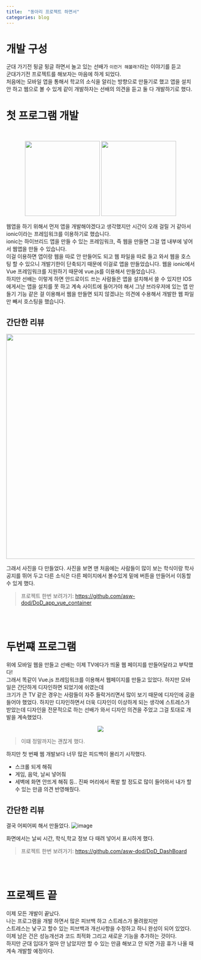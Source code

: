```yaml
---
title:  "동아리 프로젝트 하면서"
categories: blog
---
```

# 개발 구성
군대 가기전 뒹글 뒹글 하면서 놀고 있는 선배가 `이런거 해볼래?`라는 이야기를 듣고 <br>
군대가기전 프로젝트를 해보자는 마음에 하게 되었다.<br>
처음에는 모바일 앱을 통해서 학교의 소식을 알리는 방향으로 만들기로 했고 앱을 설치 안 하고 웹으로 볼 수 있게
같이 개발하자는 선배의 의견을 듣고 둘 다 개발하기로 했다.

# 첫 프로그램 개발
<br>
<p align="center">
    <img src="https://ionicframework.com/img/meta/ionic-framework-og.png" style="width: auto; height : 200px;">
    <img src="https://res.cloudinary.com/practicaldev/image/fetch/s--VtIgiqJe--/c_imagga_scale,f_auto,fl_progressive,h_900,q_auto,w_1600/https://thepracticaldev.s3.amazonaws.com/i/d440mmj72v2vi7ad76ir.png" style="width: auto; height : 200px;">
<p>

웹앱을 하기 위해서 먼저 앱을 개발해야겠다고 생각했지만 시간이 오래 걸릴 거 같아서 ionic이라는 프레임워크를 이용하기로 했습니다.<br>
ionic는 하이브리드 앱을 만들 수 있는 프레임워크, 즉 웹을 만들면 그걸 앱 내부에 넣어서 웹앱을 만들 수 있습니다.<br>
이걸 이용하면 앱이랑 웹을 따로 안 만들어도 되고 웹 파일을 따로 들고 와서 웹을 호스팅 할 수 있으니 개발기한이 단축되기 때문에 이걸로 앱을 만들었습니다. 웹을 ionic에서 Vue 프레임워크를 지원하기 때문에 vue.js를 이용해서 만들었습니다.<br>
하지만 선배는 이렇게 하면 안드로이드 쓰는 사람들은 앱을 설치해서 쓸 수 있지만 IOS에게서는 앱을 설치를 못 하고 계속 사이트에 들어가야 해서 그냥 브라우저에 있는 앱 만들기 기능 같은 걸 이용해서 웹을 만들면 되지 않겠냐는 의견에 수용해서 개발한 웹 파일만 빼서 호스팅을 했습니다.

## 간단한 리뷰
<!--여기다 모바일 사진 넣기-->
<p align="center">
    <img src="https://user-images.githubusercontent.com/87979171/165301138-99f07ffd-c5d1-4b5d-ba1c-fc1c1228c382.png" style="width: auto; height : 600px;">
<p>


그래서 사진을 다 만들었다. 사진을 보면 맨 처음에는 사람들이 많이 보는 학식이랑 학사공지를 뛰어 두고 다른 소식은 다른 페이지에서 볼수있게 
밑에 버튼을 만들어서 이동할수 있게 했다.

> 프로젝트 한번 보려가기: https://github.com/asw-dod/DoD_app_vue_container

<br>
<br>

# 두번쨰 프로그램 
위에 모바일 웹을 만들고 선배는 이제 TV에다가 띄울 웹 페이지를 만들어달라고 부탁했다!<br>
그래서 똑같이 Vue.js 프레임워크를 이용해서 웹페이지를 만들고 있었다. 하지만 모바일은 간단하게 디자인하면 되었기에 쉬였는데<br>
크기가 큰 TV 같은 경우는 사람들이 자주 들락거리면서 많이 보기 때문에 디자인에 공을 들어야 했었다. 하지만 디자인하면서 더욱 
디자인이 이상하게 되는 생각에 스트레스가 받았는데 디자인을 전문적으로 하는 선배가 와서 디자인 의견을 주었고 그걸 토대로 개발을 계속했었다.<br>
<!--여기다 사진 넣기-->
  <p align="center">
    <img src="https://user-images.githubusercontent.com/87979171/165301519-eb21ef29-90c9-4247-aeed-8da787a1edfa.png" style="">
  <p>
  
> 이떄 정말까지는 괜찮게 했다.

하지만 첫 번째 웹 개발보다 너무 많은 피드백이 몰리기 시작했다.
* 스크롤 되게 해줘
* 게임, 음악, 날씨 넣어줘
* 세벽에 화면 안뜨게 해줘 등..
진짜 머리에서 폭발 할 정도로 많이 들어와서 내가 할 수 있는 만큼 의견 반영해줬다.

## 간단한 리뷰
결국 어찌어찌 해서 만들었다. 
    ![image](https://user-images.githubusercontent.com/87979171/165301733-3b79d03c-b829-487c-882e-06f71240869c.png)

화면에서는 날씨 시간, 학식,학교 정보 다 때려 넣어서 표시하게 했다.

> 프로젝트 한번 보려가기: https://github.com/asw-dod/DoD_DashBoard

<br>
<br>

# 프로젝트 끝
이제 모든 개발이 끝났다.<br>
나는 프로그램을 개발 하면서 많은 피브백 하고 스트레스가 몰려왔지만<br>
스트레스는 낯구고 할수 있는 피브백과 개선사항을 수정하고 하니 완성이 되어 있었다.<br>
이제 남은 건은 성능개선과 코드 최적화 그리고 새로운 기능을 추가하는 것이다.<br>
하지만 군대 입대가 얼마 안 남았지만 할 수 있는 만큼 해보고 안 되면 가끔 휴가 나올 때 계속 개발할 예정이다.


